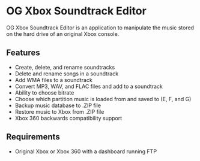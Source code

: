 # OG Xbox Soundtrack Editor
OG Xbox Soundtrack Editor is an application to manipulate the music stored on the hard drive of an original Xbox console.

## Features
* Create, delete, and rename soundtracks
* Delete and rename songs in a soundtrack
* Add WMA files to a soundtrack
* Convert MP3, WAV, and FLAC files and add to a soundtrack
* Ability to choose bitrate
* Choose which partition music is loaded from and saved to (E, F, and G)
* Backup music database to .ZIP file
* Restore music to Xbox from .ZIP file
* Xbox 360 backwards compatibility support

## Requirements
* Original Xbox or Xbox 360 with a dashboard running FTP